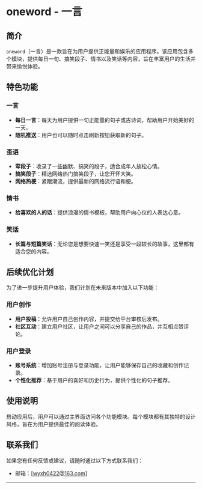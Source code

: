 
# oneword - 一言

## 简介

`oneword`（一言）是一款旨在为用户提供正能量和娱乐的应用程序。该应用包含多个模块，提供每日一句、搞笑段子、情书以及笑话等内容，旨在丰富用户的生活并带来愉悦体验。

## 特色功能

### 一言

- **每日一言**：每天为用户提供一句正能量的句子或古诗词，帮助用户开始美好的一天。
- **随机推送**：用户也可以随时点击刷新按钮获取新的句子。

### 歪语

- **荤段子**：收录了一些幽默、搞笑的段子，适合成年人放松心情。
- **搞笑段子**：精选网络热门搞笑段子，让您开怀大笑。
- **网络热梗**：紧跟潮流，提供最新的网络流行语和梗。

### 情书

- **给喜欢的人的话**：提供浪漫的情书模板，帮助用户向心仪的人表达心意。

### 笑话

- **长篇与短篇笑话**：无论您是想要快速一笑还是享受一段较长的故事，这里都有适合您的内容。

## 后续优化计划

为了进一步提升用户体验，我们计划在未来版本中加入以下功能：

### 用户创作

- **用户投稿**：允许用户自己创作内容，并提交给平台审核后发布。
- **社区互动**：建立用户社区，让用户之间可以分享自己的作品，并互相点赞评论。

### 用户登录

- **账号系统**：增加账号注册与登录功能，让用户能够保存自己的收藏和创作记录。
- **个性化推荐**：基于用户的喜好和历史行为，提供个性化的句子推荐。

## 使用说明

启动应用后，用户可以通过主界面访问各个功能模块。每个模块都有其独特的设计风格，旨在为用户提供最佳的阅读体验。

## 联系我们

如果您有任何反馈或建议，请随时通过以下方式联系我们：

- 邮箱：[wyxh0422@163.com]

---


